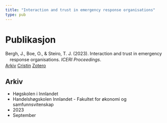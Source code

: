```yaml
---
title: "Interaction and trust in emergency response organisations"
type: pub
---
```

<h1>Publikasjon</h1>
<article id="csl-bib-container-PCHQME2H" class="csl-bib-container">
  <div class="csl-bib-body" style="line-height: 1.35; padding-left: 1em; text-indent:-1em;">
  <div class="csl-entry">Bergh, J., Boe, O., &amp; Steiro, T. J. (2023). Interaction and trust in emergency response organisations. <i>ICERI Proceedings</i>.</div>
</div>
  <div class="csl-bib-buttons">
    <a href="#taxonomy-article-PCHQME2H" class="csl-bib-button">Arkiv</a>
    <a href="https://app.cristin.no/results/show.jsf?id=2178885" alt="Cristin URL" class="csl-bib-button">Cristin</a>
    <a href="http://zotero.org/groups/5022929/items/PCHQME2H" alt="Zotero URL" class="csl-bib-button">Zotero</a>
  </div>
  <div id="csl-bib-meta-container-PCHQME2H"></div>
</article>
<div id="csl-bib-meta-PCHQME2H" class="csl-bib-meta">
  <article id="taxonomy-article-PCHQME2H" class="taxonomy-article">
    <h1>Arkiv</h1>
    <ul>
      <li>Høgskolen i Innlandet</li>
      <li>Handelshøgskolen Innlandet - Fakultet for økonomi og samfunnsvitenskap</li>
      <li>2023</li>
      <li>September</li>
    </ul>
  </article>
</div>
